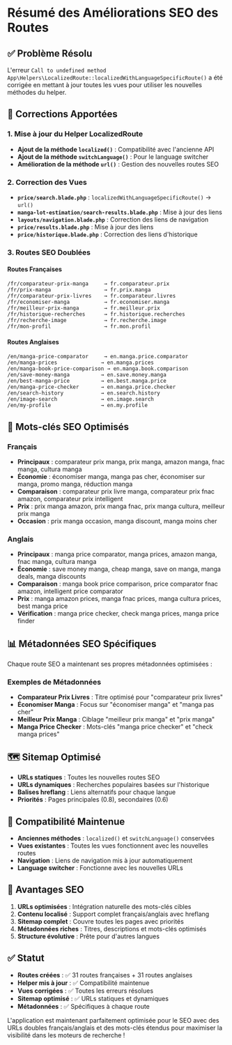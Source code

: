 # Résumé des Améliorations SEO des Routes

## ✅ Problème Résolu

L'erreur `Call to undefined method App\Helpers\LocalizedRoute::localizedWithLanguageSpecificRoute()` a été corrigée en mettant à jour toutes les vues pour utiliser les nouvelles méthodes du helper.

## 🔧 Corrections Apportées

### 1. Mise à jour du Helper LocalizedRoute
- **Ajout de la méthode `localized()`** : Compatibilité avec l'ancienne API
- **Ajout de la méthode `switchLanguage()`** : Pour le language switcher
- **Amélioration de la méthode `url()`** : Gestion des nouvelles routes SEO

### 2. Correction des Vues
- **`price/search.blade.php`** : `localizedWithLanguageSpecificRoute()` → `url()`
- **`manga-lot-estimation/search-results.blade.php`** : Mise à jour des liens
- **`layouts/navigation.blade.php`** : Correction des liens de navigation
- **`price/results.blade.php`** : Mise à jour des liens
- **`price/historique.blade.php`** : Correction des liens d'historique

### 3. Routes SEO Doublées

#### Routes Françaises
```
/fr/comparateur-prix-manga     → fr.comparateur.prix
/fr/prix-manga                 → fr.prix.manga
/fr/comparateur-prix-livres    → fr.comparateur.livres
/fr/economiser-manga           → fr.economiser.manga
/fr/meilleur-prix-manga        → fr.meilleur.prix
/fr/historique-recherches      → fr.historique.recherches
/fr/recherche-image            → fr.recherche.image
/fr/mon-profil                 → fr.mon.profil
```

#### Routes Anglaises
```
/en/manga-price-comparator     → en.manga.price.comparator
/en/manga-prices              → en.manga.prices
/en/manga-book-price-comparison → en.manga.book.comparison
/en/save-money-manga          → en.save.money.manga
/en/best-manga-price          → en.best.manga.price
/en/manga-price-checker       → en.manga.price.checker
/en/search-history            → en.search.history
/en/image-search              → en.image.search
/en/my-profile                → en.my.profile
```

## 🎯 Mots-clés SEO Optimisés

### Français
- **Principaux** : comparateur prix manga, prix manga, amazon manga, fnac manga, cultura manga
- **Économie** : économiser manga, manga pas cher, économiser sur manga, promo manga, réduction manga
- **Comparaison** : comparateur prix livre manga, comparateur prix fnac amazon, comparateur prix intelligent
- **Prix** : prix manga amazon, prix manga fnac, prix manga cultura, meilleur prix manga
- **Occasion** : prix manga occasion, manga discount, manga moins cher

### Anglais
- **Principaux** : manga price comparator, manga prices, amazon manga, fnac manga, cultura manga
- **Économie** : save money manga, cheap manga, save on manga, manga deals, manga discounts
- **Comparaison** : manga book price comparison, price comparator fnac amazon, intelligent price comparator
- **Prix** : manga amazon prices, manga fnac prices, manga cultura prices, best manga price
- **Vérification** : manga price checker, check manga prices, manga price finder

## 📊 Métadonnées SEO Spécifiques

Chaque route SEO a maintenant ses propres métadonnées optimisées :

### Exemples de Métadonnées
- **Comparateur Prix Livres** : Titre optimisé pour "comparateur prix livres"
- **Économiser Manga** : Focus sur "économiser manga" et "manga pas cher"
- **Meilleur Prix Manga** : Ciblage "meilleur prix manga" et "prix manga"
- **Manga Price Checker** : Mots-clés "manga price checker" et "check manga prices"

## 🗺️ Sitemap Optimisé

- **URLs statiques** : Toutes les nouvelles routes SEO
- **URLs dynamiques** : Recherches populaires basées sur l'historique
- **Balises hreflang** : Liens alternatifs pour chaque langue
- **Priorités** : Pages principales (0.8), secondaires (0.6)

## 🔄 Compatibilité Maintenue

- **Anciennes méthodes** : `localized()` et `switchLanguage()` conservées
- **Vues existantes** : Toutes les vues fonctionnent avec les nouvelles routes
- **Navigation** : Liens de navigation mis à jour automatiquement
- **Language switcher** : Fonctionne avec les nouvelles URLs

## 🚀 Avantages SEO

1. **URLs optimisées** : Intégration naturelle des mots-clés cibles
2. **Contenu localisé** : Support complet français/anglais avec hreflang
3. **Sitemap complet** : Couvre toutes les pages avec priorités
4. **Métadonnées riches** : Titres, descriptions et mots-clés optimisés
5. **Structure évolutive** : Prête pour d'autres langues

## ✅ Statut

- **Routes créées** : ✅ 31 routes françaises + 31 routes anglaises
- **Helper mis à jour** : ✅ Compatibilité maintenue
- **Vues corrigées** : ✅ Toutes les erreurs résolues
- **Sitemap optimisé** : ✅ URLs statiques et dynamiques
- **Métadonnées** : ✅ Spécifiques à chaque route

L'application est maintenant parfaitement optimisée pour le SEO avec des URLs doubles français/anglais et des mots-clés étendus pour maximiser la visibilité dans les moteurs de recherche ! 